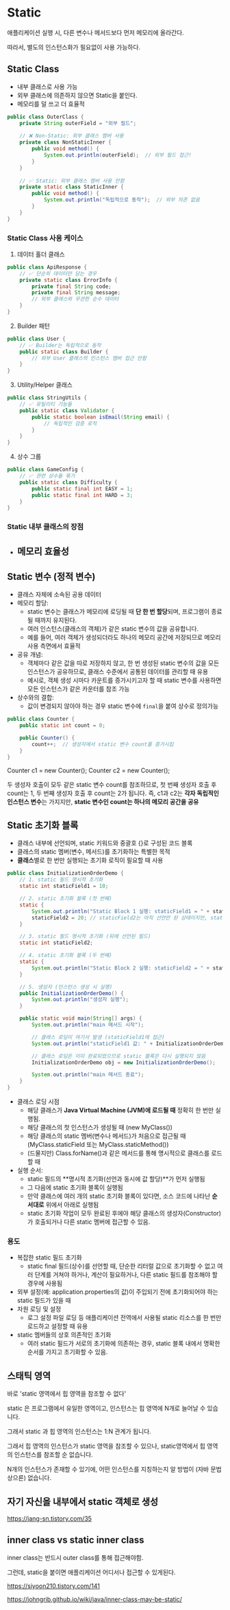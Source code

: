 # Static 

애플리케이션 실행 시, 다른 변수나 메서드보다 먼저 메모리에 올라간다.

따라서, 별도의 인스턴스화가 필요없이 사용 가능하다.

## Static Class 
- 내부 클래스로 사용 가능
- 외부 클래스에 의존하지 않으면 Static을 붙인다.
- 메모리를 덜 쓰고 더 효율적

```java
public class OuterClass {
    private String outerField = "외부 필드";
    
    // ❌ Non-Static: 외부 클래스 멤버 사용
    private class NonStaticInner {
        public void method() {
            System.out.println(outerField);  // 외부 필드 접근!
        }
    }
    
    // ✅ Static: 외부 클래스 멤버 사용 안함
    private static class StaticInner {
        public void method() {
            System.out.println("독립적으로 동작");  // 외부 의존 없음
        }
    }
}
```

### Static Class 사용 케이스 
1. 데이터 홀더 클래스
```java
public class ApiResponse {
    // ✅ 단순히 데이터만 담는 경우
    private static class ErrorInfo {
        private final String code;
        private final String message;
        // 외부 클래스와 무관한 순수 데이터
    }
}
```
2. Builder 패턴
```java
public class User {
    // ✅ Builder는 독립적으로 동작
    public static class Builder {
        // 외부 User 클래스의 인스턴스 멤버 접근 안함
    }
}
```
3. Utility/Helper 클래스
```java
public class StringUtils {
    // ✅ 유틸리티 기능들
    public static class Validator {
        public static boolean isEmail(String email) {
            // 독립적인 검증 로직
        }
    }
}
```
4. 상수 그룹
```java
public class GameConfig {
    // ✅ 관련 상수들 묶기
    public static class Difficulty {
        public static final int EASY = 1;
        public static final int HARD = 3;
    }
}
```

### Static 내부 클래스의 장점
- 메모리 효율성
  - 

## Static 변수 (정적 변수)

- 클래스 자체에 소속된 공용 데이터
- 메모리 할당:
  - static 변수는 클래스가 메모리에 로딩될 때 **단 한 번 할당**되며, 프로그램이 종료될 때까지 유지된다.
  -  여러 인스턴스(클래스의 객체)가 같은 static 변수의 값을 공유합니다.
  -  예를 들어, 여러 객체가 생성되더라도 하나의 메모리 공간에 저장되므로 메모리 사용 측면에서 효율적
- 공유 개념:
  - 객체마다 같은 값을 따로 저장하지 않고, 한 번 생성된 static 변수의 값을 모든 인스턴스가 공유하므로, 클래스 수준에서 공통된 데이터를 관리할 때 유용
  - 예시로, 객체 생성 시마다 카운트를 증가시키고자 할 때 static 변수를 사용하면 모든 인스턴스가 같은 카운터를 참조 가능
- 상수와의 결합:
  - 값이 변경되지 않아야 하는 경우 static 변수에 `final`을 붙여 상수로 정의가능

```java
public class Counter {
    public static int count = 0;

    public Counter() {
        count++;  // 생성자에서 static 변수 count를 증가시킴
    }
}
```
Counter c1 = new Counter();
Counter c2 = new Counter();

두 생성자 호출이 모두 같은 static 변수 count를 참조하므로, 첫 번째 생성자 호출 후 count는 1, 두 번째 생성자 호출 후 count는 2가 됩니다.
즉, c1과 c2는 **각자 독립적인 인스턴스 변수**는 가지지만, **static 변수인 count는 하나의 메모리 공간을 공유**

## Static 초기화 블록

- 클래스 내부에 선언되며, static 키워드와 중괄호 {}로 구성된 코드 블록
- 클래스의 static 멤버(변수, 메서드)를 초기화하는 특별한 목적
- **클래스**별로 한 번만 실행되는 초기화 로직이 필요할 때 사용

```java
public class InitializationOrderDemo {
    // 1. static 필드 명시적 초기화
    static int staticField1 = 10;

    // 2. static 초기화 블록 (첫 번째)
    static {
        System.out.println("Static Block 1 실행: staticField1 = " + staticField1); // 10
        staticField2 = 20; // staticField2는 아직 선언만 된 상태이지만, static 블록에서 초기화 가능
    }

    // 3. static 필드 명시적 초기화 (뒤에 선언된 필드)
    static int staticField2;

    // 4. static 초기화 블록 (두 번째)
    static {
        System.out.println("Static Block 2 실행: staticField2 = " + staticField2); // 20
    }

    // 5. 생성자 (인스턴스 생성 시 실행)
    public InitializationOrderDemo() {
        System.out.println("생성자 실행");
    }

    public static void main(String[] args) {
        System.out.println("main 메서드 시작");

        // 클래스 로딩이 여기서 발생 (staticField1에 접근)
        System.out.println("staticField1 값: " + InitializationOrderDemo.staticField1);

        // 클래스 로딩은 이미 완료되었으므로 static 블록은 다시 실행되지 않음
        InitializationOrderDemo obj = new InitializationOrderDemo();

        System.out.println("main 메서드 종료");
    }
}
```

- 클래스 로딩 시점
  - 해당 클래스가 **Java Virtual Machine (JVM)에 로드될 때** 정확히 한 번만 실행됨.
  - 해당 클래스의 첫 인스턴스가 생성될 때 (new MyClass())
  - 해당 클래스의 static 멤버(변수나 메서드)가 처음으로 접근될 때 (MyClass.staticField 또는 MyClass.staticMethod())
  - (드물지만) Class.forName()과 같은 메서드를 통해 명시적으로 클래스를 로드할 때
- 실행 순서:
  - static 필드의 **명시적 초기화(선언과 동시에 값 할당)**가 먼저 실행됨
  - 그 다음에 static 초기화 블록이 실행됨
  - 만약 클래스에 여러 개의 static 초기화 블록이 있다면, 소스 코드에 나타난 **순서대로** 위에서 아래로 실행됨
  - static 초기화 작업이 모두 완료된 후에야 해당 클래스의 생성자(Constructor)가 호출되거나 다른 static 멤버에 접근할 수 있음.

### 용도

- 복잡한 static 필드 초기화
  - static final 필드(상수)를 선언할 때, 단순한 리터럴 값으로 초기화할 수 없고 여러 단계를 거쳐야 하거나, 계산이 필요하거나, 다른 static 필드를 참조해야 할 경우에 사용됨
- 외부 설정(예: application.properties의 값)이 주입되기 전에 초기화되어야 하는 static 필드가 있을 때
- 자원 로딩 및 설정
  - 로그 설정 파일 로딩 등 애플리케이션 전역에서 사용될 static 리소스를 한 번만 로드하고 설정할 때 유용
- static 멤버들의 상호 의존적인 초기화
  - 여러 static 필드가 서로의 초기화에 의존하는 경우, static 블록 내에서 명확한 순서를 가지고 초기화할 수 있음.

## 스태틱 영역
바로 'static 영역에서 힙 영역을 참조할 수 없다'

static 은 프로그램에서 유일한 영역이고, 인스턴스는 힙 영역에 N개로 늘어날 수 있습니다.

그래서 static 과 힙 영역의 인스턴스는 1:N 관계가 됩니다.

그래서 힙 영역의 인스턴스가 static 영역을 참조할 수 있으나, static영역에서 힙 영역의 인스턴스를 참조할 순 없습니다.

N개의 인스턴스가 존재할 수 있기에, 어떤 인스턴스를 지칭하는지 알 방법이 (자바 문법 상으론) 없습니다.

## 자기 자신을 내부에서 static 객체로 생성
https://jang-sn.tistory.com/35

## inner class vs static inner class

inner class는 반드시 outer class를 통해 접근해야함. 

그런데, static을 붙이면 애플리케이션 어디서나 접근할 수 있게된다.

https://siyoon210.tistory.com/141

https://johngrib.github.io/wiki/java/inner-class-may-be-static/


